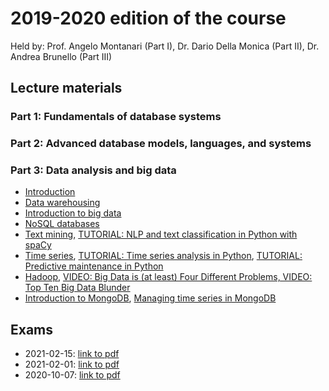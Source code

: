 # 2019-2020 edition of the course

Held by: Prof. Angelo Montanari (Part I), Dr. Dario Della Monica (Part II), Dr. Andrea Brunello (Part III)

## Lecture materials

### Part 1: Fundamentals of database systems

### Part 2: Advanced database models, languages, and systems

### Part 3: Data analysis and big data
* [Introduction](https://github.com/dslab-uniud/teaching/blob/main/courses/Data%20Management%20for%20Big%20Data/2019-2020/Introduction_Part_3.zip)
* [Data warehousing](https://github.com/dslab-uniud/teaching/blob/main/courses/Data%20Management%20for%20Big%20Data/2019-2020/Data_Warehousing.zip)
* [Introduction to big data](https://github.com/dslab-uniud/teaching/blob/main/courses/Data%20Management%20for%20Big%20Data/2019-2020/Introduction_to_Big_Data.pdf)
* [NoSQL databases](https://github.com/dslab-uniud/teaching/blob/main/courses/Data%20Management%20for%20Big%20Data/2019-2020/Introduction_To_NoSQL.pdf)
* [Text mining](https://github.com/dslab-uniud/teaching/blob/main/courses/Data%20Management%20for%20Big%20Data/2019-2020/Text_Mining.7z), [TUTORIAL: NLP and text classification in Python with spaCy](https://www.dataquest.io/blog/tutorial-text-classification-in-python-using-spacy/)
* [Time series](https://github.com/dslab-uniud/teaching/blob/main/courses/Data%20Management%20for%20Big%20Data/2019-2020/Time_Series.zip), [TUTORIAL: Time series analysis in Python](https://www.machinelearningplus.com/time-series/time-series-analysis-python/), [TUTORIAL: Predictive maintenance in Python](https://notebooks.azure.com/Microsoft/projects/PredictiveMaintenance/html/Predictive%20Maintenance%20Modeling%20Guide%20Python%203%20Notebook.ipynb)
* [Hadoop](https://github.com/dslab-uniud/teaching/blob/main/courses/Data%20Management%20for%20Big%20Data/2019-2020/Hadoop_and_MapReduce.pdf), [VIDEO: Big Data is (at least) Four Different Problems, VIDEO: Top Ten Big Data Blunder](https://www.youtube.com/watch?v=KRcecxdGxvQ)
* [Introduction to MongoDB](https://github.com/dslab-uniud/teaching/blob/main/courses/Data%20Management%20for%20Big%20Data/2019-2020/Introduction_to_MongoDB.pdf), [Managing time series in MongoDB](https://github.com/dslab-uniud/teaching/blob/main/courses/Data%20Management%20for%20Big%20Data/2019-2020/Managing_Time_Series_with_MongoDB.pdf)

## Exams
* 2021-02-15: [link to pdf](https://github.com/dslab-uniud/teaching/blob/main/courses/Data%20Management%20for%20Big%20Data/2019-2020/21_02_15_test_II_appello_invernale.pdf)
* 2021-02-01: [link to pdf](https://github.com/dslab-uniud/teaching/blob/main/courses/Data%20Management%20for%20Big%20Data/2019-2020/21_02_01_test_I_appello_invernale.pdf)
* 2020-10-07: [link to pdf](https://github.com/dslab-uniud/teaching/blob/main/courses/Data%20Management%20for%20Big%20Data/2019-2020/20_07_10_test_II_appello_estivo.pdf)
